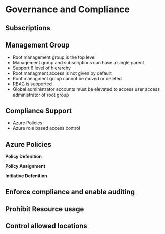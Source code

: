 # Governance and Compliance
## Subscriptions 
## Management Group
* Root management group is the top level
* Management group and subscriptions can have a single parent
* Support 6 level of hierarchy
* Root managment access is not given by default
* Root managment group cannot be moved or deleted
* RBAC is supported
* Global administrator accounts must be elevated to access user access administrator of root group  
## Compliance Support
* Azure Policies
* Azure role based access control
## Azure Policies
**Policy Defenition**

**Policy Assignment**

**Initiative Defenition** 
## Enforce compliance and enable auditing 
## Prohibit Resource usage 
## Control allowed locations 
